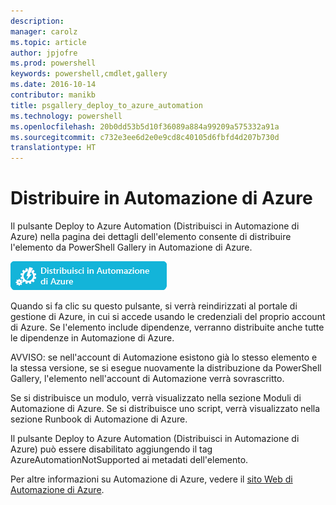 ```yaml
---
description: 
manager: carolz
ms.topic: article
author: jpjofre
ms.prod: powershell
keywords: powershell,cmdlet,gallery
ms.date: 2016-10-14
contributor: manikb
title: psgallery_deploy_to_azure_automation
ms.technology: powershell
ms.openlocfilehash: 20b0dd53b5d10f36089a884a99209a575332a91a
ms.sourcegitcommit: c732e3ee6d2e0e9cd8c40105d6fbfd4d207b730d
translationtype: HT
---
```

<a name="deploy-to-azure-automation"></a>Distribuire in Automazione di Azure
===========================

Il pulsante Deploy to Azure Automation (Distribuisci in Automazione di Azure) nella pagina dei dettagli dell'elemento consente di distribuire l'elemento da PowerShell Gallery in Automazione di Azure.

![Pulsante Deploy to Azure Automation (Distribuisci in Automazione di Azure)](Images/DeployToAzureAutomationButton.png)

Quando si fa clic su questo pulsante, si verrà reindirizzati al portale di gestione di Azure, in cui si accede usando le credenziali del proprio account di Azure.
Se l'elemento include dipendenze, verranno distribuite anche tutte le dipendenze in Automazione di Azure.

AVVISO: se nell'account di Automazione esistono già lo stesso elemento e la stessa versione, se si esegue nuovamente la distribuzione da PowerShell Gallery, l'elemento nell'account di Automazione verrà sovrascritto.

Se si distribuisce un modulo, verrà visualizzato nella sezione Moduli di Automazione di Azure.  Se si distribuisce uno script, verrà visualizzato nella sezione Runbook di Automazione di Azure.

Il pulsante Deploy to Azure Automation (Distribuisci in Automazione di Azure) può essere disabilitato aggiungendo il tag AzureAutomationNotSupported ai metadati dell'elemento.

Per altre informazioni su Automazione di Azure, vedere il [sito Web di Automazione di Azure](http://azure.microsoft.com/en-us/services/automation/).

